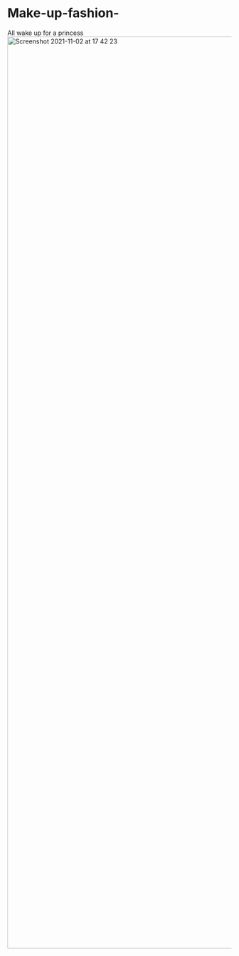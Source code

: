 # Make-up-fashion-
All wake up for a princess
<img width="2048" alt="Screenshot 2021-11-02 at 17 42 23" src="https://user-images.githubusercontent.com/86164459/139909226-502d45b6-48ae-49cf-895b-2325d8ad75f0.png">
